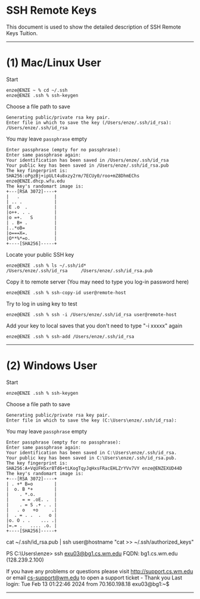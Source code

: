 SSH Remote Keys
===========================
This document is used to show the detailed description of SSH Remote Keys Tuition.

---

# (1) Mac/Linux User

Start
```shell
enze@ENZE ~ % cd ~/.ssh
enze@ENZE .ssh % ssh-keygen
```

Choose a file path to save
```shell
Generating public/private rsa key pair.
Enter file in which to save the key (/Users/enze/.ssh/id_rsa): /Users/enze/.ssh/id_rsa
```

You may leave `passphrase` empty
```shell
Enter passphrase (empty for no passphrase): 
Enter same passphrase again: 
Your identification has been saved in /Users/enze/.ssh/id_rsa
Your public key has been saved in /Users/enze/.ssh/id_rsa.pub
The key fingerprint is:
SHA256:oPgzBj+ipULt4u8xzy2rm/7ECUy0/roo+mZ8DhmEChs enze@ENZE.dhcp.wfu.edu
The key's randomart image is:
+---[RSA 3072]----+
|   .             |
| .. .            |
|E .o  .          |
|o++. . .         |
|o =+.   S        |
| . B+ .          |
|..*oB=           |
|o===X=.          |
|O**%*=o.         |
+----[SHA256]-----+
```

Locate your public SSH key
```shell
enze@ENZE .ssh % ls ~/.ssh/id*  
/Users/enze/.ssh/id_rsa		/Users/enze/.ssh/id_rsa.pub
```

Copy it to remote server (You may need to type you log-in password here)
```shell
enze@ENZE .ssh % ssh-copy-id user@remote-host
```

Try to log in using key to test
```shell
enze@ENZE .ssh % ssh -i /Users/enze/.ssh/id_rsa user@remote-host
```

Add your key to local saves that you don't need to type "-i xxxxx" again
```shell
enze@ENZE .ssh % ssh-add /Users/enze/.ssh/id_rsa
```

---

# (2) Windows User
Start
```shell
enze@ENZE .ssh % ssh-keygen
```

Choose a file path to save
```shell
Generating public/private rsa key pair.
Enter file in which to save the key (C:\Users\enze/.ssh/id_rsa):
```

You may leave `passphrase` empty
```shell
Enter passphrase (empty for no passphrase):
Enter same passphrase again:
Your identification has been saved in C:\Users\enze/.ssh/id_rsa.
Your public key has been saved in C:\Users\enze/.ssh/id_rsa.pub.
The key fingerprint is:
SHA256:A+VqUFHSxr8Td6+tLKogTqyJqHxsFRacEHLZrYVv7VY enze@ENZEXUD44D
The key's randomart image is:
+---[RSA 3072]----+
| . +* B=o        |
|  o. B *+        |
|    . *.o.       |
|     = = .oE. .  |
|    . = S .+ . . |
|   . o   +o     .|
|  . = . .  .   o |
|o. O . .    ... .|
|=.= .   .... .o. |
+----[SHA256]-----+
```

cat ~/.ssh/id_rsa.pub | ssh user@hostname "cat >> ~/.ssh/authorized_keys"

PS C:\Users\enze> ssh exu03@bg1.cs.wm.edu
FQDN:  bg1.cs.wm.edu (128.239.2.100)

If you have any problems or questions please visit http://support.cs.wm.edu
   or email cs-support@wm.edu to open a support ticket - Thank you
Last login: Tue Feb 13 01:22:46 2024 from 70.160.198.18
exu03@bg1:~$


---
